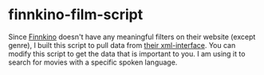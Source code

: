 # finnkino-film-script

Since [Finnkino](https://www.finnkino.fi) doesn't have any meaningful filters on their website (except genre), I built this script to pull data from [their xml-interface](https://www.finnkino.fi/xml). You can modify this script to get the data that is important to you. I am using it to search for movies with a specific spoken language.
